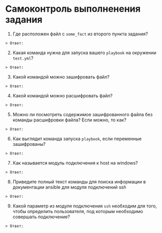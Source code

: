 # Самоконтроль выполненения задания

1. Где расположен файл с `some_fact` из второго пункта задания?
```
> Ответ:
```
2. Какая команда нужна для запуска вашего `playbook` на окружении `test.yml`?
```
> Ответ:
```
3. Какой командой можно зашифровать файл?
```
> Ответ:
```
4. Какой командой можно расшифровать файл?
```
> Ответ:
```
5. Можно ли посмотреть содержимое зашифрованного файла без команды расшифровки файла? Если можно, то как?
```
> Ответ:
```
6. Как выглядит команда запуска `playbook`, если переменные зашифрованы?
```
> Ответ:
```
7. Как называется модуль подключения к host на windows?
```
> Ответ:
```
8. Приведите полный текст команды для поиска информации в документации ansible для модуля подключений ssh
```
> Ответ:
```
9. Какой параметр из модуля подключения `ssh` необходим для того, чтобы определить пользователя, под которым необходимо совершать подключение?
```
> Ответ:
```
